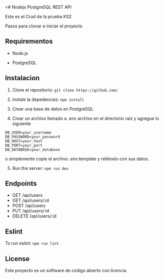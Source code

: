 <# Nodejs PostgreSQL REST API

Este es el Crud de la prueba KS2

Pasos para clonar e iniciar el proyecto

## Requirementos

- Node.js

- PostgreSQL

## Instalacion

1. Clone el repositorio: `git clone https://github.com/`

2. Instale la depedencias: `npm install`

3. Crear una base de datos en PostgreSQL

4. Crear un archivo llamado a .env archivo en el directorio raíz y agregue lo siguiente

```
DB_USER=your_username
DB_PASSWORD=your_password
DB_HOST=your_host
DB_PORT=your_port
DB_DATABASE=your_database
```

o simplemente copie el archivo .env.template y rellénelo con sus datos.

5. Run the server: `npm run dev`

## Endpoints

- GET /api/users
- GET /api/users/:id
- POST /api/users
- PUT /api/users/:id
- DELETE /api/users/:id

## Eslint

To run eslint: `npm run lint`

## License

Este proyecto es un software de código abierto con licencia